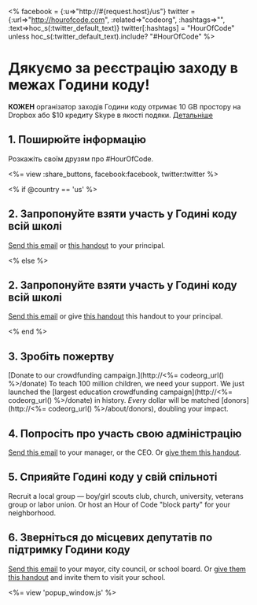 <% facebook = {:u=>"http://#{request.host}/us"}
                      twitter = {:url=>"http://hourofcode.com", :related=>"codeorg", :hashtags=>"", :text=>hoc_s(:twitter_default_text)}
                      twitter[:hashtags] = "HourOfCode" unless hoc_s(:twitter_default_text).include? "#HourOfCode" %>



# Дякуємо за реєстрацію заходу в межах Години коду!

**КОЖЕН** організатор заходів Години коду отримає 10 GB простору на Dropbox або $10 кредиту Skype в якості подяки. [Детальніше](<%= hoc_uri('/prizes') %>)

## 1. Поширюйте інформацію

Розкажіть своїм друзям про #HourOfCode.

<%= view :share_buttons, facebook:facebook, twitter:twitter %>

<% if @country == 'us' %>

## 2. Запропонуйте взяти участь у Годині коду всій школі

[Send this email](<%= hoc_uri('/resources#email') %>) or [this handout](/resources/hoc-one-pager.pdf) to your principal.

<% else %>

## 2. Запропонуйте взяти участь у Годині коду всій школі

[Send this email](<%= hoc_uri('/resources#email') %>) or give [this handout](/resources/hoc-one-pager.pdf) this handout</a> to your principal.

<% end %>

## 3. Зробіть пожертву

[Donate to our crowdfunding campaign.](http://<%= codeorg_url() %>/donate) To teach 100 million children, we need your support. We just launched the [largest education crowdfunding campaign](http://<%= codeorg_url() %>/donate) in history. *Every* dollar will be matched [donors](http://<%= codeorg_url() %>/about/donors), doubling your impact.

## 4. Попросіть про участь свою адміністрацію

[Send this email](<%= hoc_uri('/resources#email') %>) to your manager, or the CEO. Or [give them this handout](http://hourofcode.com/resources/hoc-one-pager.pdf).

## 5. Сприяйте Годині коду у свій спільноті

Recruit a local group — boy/girl scouts club, church, university, veterans group or labor union. Or host an Hour of Code "block party" for your neighborhood.

## 6. Зверніться до місцевих депутатів по підтримку Години коду

[Send this email](<%= hoc_uri('/resources#politicians') %>) to your mayor, city council, or school board. Or [give them this handout](http://hourofcode.com/resources/hoc-one-pager.pdf) and invite them to visit your school.

<%= view 'popup_window.js' %>